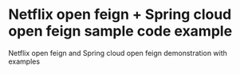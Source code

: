 # Netflix open feign + Spring cloud open feign sample code example
Netflix open feign and Spring cloud open feign demonstration with examples
